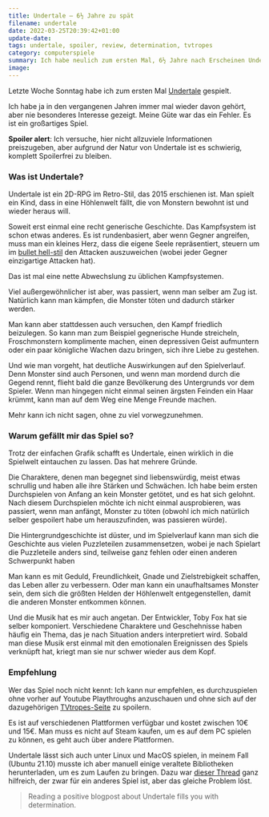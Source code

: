 ```yaml
---
title: Undertale — 6½ Jahre zu spät
filename: undertale
date: 2022-03-25T20:39:42+01:00
update-date:
tags: undertale, spoiler, review, determination, tvtropes
category: computerspiele
summary: Ich habe neulich zum ersten Mal, 6½ Jahre nach Erscheinen Undertale gespielt. Ich bin begeistert.
image:
---
```


Letzte Woche Sonntag habe ich zum ersten Mal [Undertale](https://undertale.com/) gespielt.

Ich habe ja in den vergangenen Jahren immer mal wieder davon gehört, aber nie besonderes Interesse gezeigt. Meine Güte war das ein Fehler. Es ist ein großartiges Spiel.

**Spoiler alert**: Ich versuche, hier nicht allzuviele Informationen preiszugeben, aber aufgrund der Natur von Undertale ist es schwierig, komplett Spoilerfrei zu bleiben.

### Was ist Undertale?

Undertale ist ein 2D-RPG im Retro-Stil, das 2015 erschienen ist. Man spielt ein Kind, dass in eine Höhlenwelt fällt, die von Monstern bewohnt ist und wieder heraus will.

Soweit erst einmal eine recht generische Geschichte. Das Kampfsystem ist schon etwas anderes. Es ist rundenbasiert, aber wenn Gegner angreifen, muss man ein kleines Herz, dass die eigene Seele repräsentiert, steuern um im [bullet hell-stil](https://tvtropes.org/pmwiki/pmwiki.php/Main/BulletHell) den Attacken auszuweichen (wobei jeder Gegner einzigartige Attacken hat).

Das ist mal eine nette Abwechslung zu üblichen Kampfsystemen.

Viel außergewöhnlicher ist aber, was passiert, wenn man selber am Zug ist. Natürlich kann man kämpfen, die Monster töten und dadurch stärker werden.

Man kann aber stattdessen auch versuchen, den Kampf friedlich beizulegen. So kann man zum Beispiel gegnerische Hunde streicheln, Froschmonstern komplimente machen, einen depressiven Geist aufmuntern oder ein paar königliche Wachen dazu bringen, sich ihre Liebe zu gestehen.

Und wie man vorgeht, hat deutliche Auswirkungen auf den Spielverlauf. Denn Monster sind auch Personen, und wenn man mordend durch die Gegend rennt, flieht bald die ganze Bevölkerung des Untergrunds vor dem Spieler. Wenn man hingegen nicht einmal seinen ärgsten Feinden ein Haar krümmt, kann man auf dem Weg eine Menge Freunde machen.

Mehr kann ich nicht sagen, ohne zu viel vorwegzunehmen.

### Warum gefällt mir das Spiel so?

Trotz der einfachen Grafik schafft es Undertale, einen wirklich in die Spielwelt eintauchen zu lassen. Das hat mehrere Gründe.

Die Charaktere, denen man begegnet sind liebenswürdig, meist etwas schrullig und haben alle ihre Stärken und Schwächen. Ich habe beim ersten Durchspielen von Anfang an kein Monster getötet, und es hat sich gelohnt. Nach diesem Durchspielen möchte ich nicht einmal ausprobieren, was passiert, wenn man anfängt, Monster zu töten (obwohl ich mich natürlich selber gespoilert habe um herauszufinden, was passieren würde).

Die Hintergrundgeschichte ist düster, und im Spielverlauf kann man sich die Geschichte aus vielen Puzzleteilen zusammensetzen, wobei je nach Spielart die Puzzleteile anders sind, teilweise ganz fehlen oder einen anderen Schwerpunkt haben

Man kann es mit Geduld, Freundlichkeit, Gnade und Zielstrebigkeit schaffen, das Leben aller zu verbessern. Oder man kann ein unaufhaltsames Monster sein, dem sich die größten Helden der Höhlenwelt entgegenstellen, damit die anderen Monster entkommen können.

Und die Musik hat es mir auch angetan. Der Entwickler, Toby Fox hat sie selber komponiert. Verschiedene Charaktere und Geschehnisse haben häufig ein Thema, das je nach Situation anders interpretiert wird. Sobald man diese Musik erst einmal mit den emotionalen Ereignissen des Spiels verknüpft hat, kriegt man sie nur schwer wieder aus dem Kopf.

### Empfehlung

Wer das Spiel noch nicht kennt: Ich kann nur empfehlen, es durchzuspielen ohne vorher auf Youtube Playthroughs anzuschauen und ohne sich auf der dazugehörigen [TVtropes-Seite](https://tvtropes.org/pmwiki/pmwiki.php/VideoGame/Undertale) zu spoilern.

Es ist auf verschiedenen Plattformen verfügbar und kostet zwischen 10€ und 15€. Man muss es nicht auf Steam kaufen, um es auf dem PC spielen zu können, es geht auch über andere Plattformen.

Undertale lässt sich auch unter Linux und MacOS spielen, in meinem Fall (Ubuntu 21.10) musste ich aber manuell einige veraltete Bibliotheken herunterladen, um es zum Laufen zu bringen. Dazu war [dieser Thread](https://www.gog.com/forum/mable_the_wood/libcryptoso100_not_found_on_ubuntu) ganz hilfreich, der zwar für ein anderes Spiel ist, aber das gleiche Problem löst.

> Reading a positive blogpost about Undertale fills you with determination.
